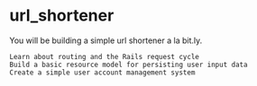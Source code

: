 url_shortener
=============
You will be building a simple url shortener a la bit.ly.

    Learn about routing and the Rails request cycle
    Build a basic resource model for persisting user input data
    Create a simple user account management system
